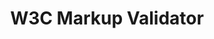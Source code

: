 ---
images:
- w3c_validator-120x60.png
- w3c_validator-ar21.svg
layout: default
logohandle: w3c_validator
skipped: 0
sort: w3c markup validator
title: W3C Markup Validator
---